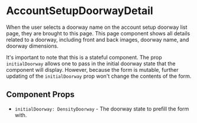 # AccountSetupDoorwayDetail

When the user selects a doorway name on the account setup doorway list page, they are brought to
this page. This page component shows all details related to a doorway, including front and back
images, doorway name, and doorway dimensions.

It's important to note that this is a stateful component. The prop `initialDoorway` allows one to
pass in the initial doorway state that the component will display. However, because the form is
mutable, further updating of the `initialDoorway` prop won't change the contents of the form.

## Component Props
- `initialDoorway: DensityDoorway` - The doorway state to prefill the form with.
